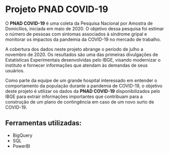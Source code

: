 # Projeto PNAD COVID-19

O **PNAD COVID-19** é uma coleta da Pesquisa Nacional por Amostra de Domicílios, iniciada em maio de 2020. O objetivo dessa pesquisa foi estimar o número de pessoas com sintomas associados à síndrome gripal e monitorar os impactos da pandemia da COVID-19 no mercado de trabalho.

A cobertura dos dados neste projeto abrange o período de julho a novembro de 2020. Os resultados são uma das primeiras divulgações de Estatísticas Experimentais desenvolvidas pelo IBGE, visando modernizar o instituto e fornecer informações que atendam às demandas de seus usuários.

Como parte da equipe de um grande hospital interessado em entender o comportamento da população durante a pandemia de COVID-19, o objetivo deste projeto é utilizar os dados da **PNAD COVID-19** disponibilizados pelo IBGE para extrair informações importantes que contribuam para a construção de um plano de contingência em caso de um novo surto de COVID-19.

## Ferramentas utilizadas:

- BigQuery
- SQL
- PowerBI
